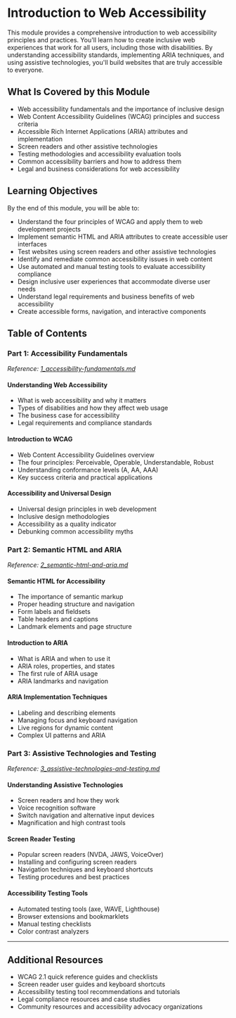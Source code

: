 # Introduction to Web Accessibility

This module provides a comprehensive introduction to web accessibility principles and practices. You'll learn how to create inclusive web experiences that work for all users, including those with disabilities. By understanding accessibility standards, implementing ARIA techniques, and using assistive technologies, you'll build websites that are truly accessible to everyone.

## What Is Covered by this Module

- Web accessibility fundamentals and the importance of inclusive design
- Web Content Accessibility Guidelines (WCAG) principles and success criteria
- Accessible Rich Internet Applications (ARIA) attributes and implementation
- Screen readers and other assistive technologies
- Testing methodologies and accessibility evaluation tools
- Common accessibility barriers and how to address them
- Legal and business considerations for web accessibility

## Learning Objectives

By the end of this module, you will be able to:

- Understand the four principles of WCAG and apply them to web development projects
- Implement semantic HTML and ARIA attributes to create accessible user interfaces
- Test websites using screen readers and other assistive technologies
- Identify and remediate common accessibility issues in web content
- Use automated and manual testing tools to evaluate accessibility compliance
- Design inclusive user experiences that accommodate diverse user needs
- Understand legal requirements and business benefits of web accessibility
- Create accessible forms, navigation, and interactive components

## Table of Contents

### Part 1: Accessibility Fundamentals
*Reference: [1_accessibility-fundamentals.md](1_accessibility-fundamentals.md)*

#### Understanding Web Accessibility
- What is web accessibility and why it matters
- Types of disabilities and how they affect web usage
- The business case for accessibility
- Legal requirements and compliance standards

#### Introduction to WCAG
- Web Content Accessibility Guidelines overview
- The four principles: Perceivable, Operable, Understandable, Robust
- Understanding conformance levels (A, AA, AAA)
- Key success criteria and practical applications

#### Accessibility and Universal Design
- Universal design principles in web development
- Inclusive design methodologies
- Accessibility as a quality indicator
- Debunking common accessibility myths

### Part 2: Semantic HTML and ARIA
*Reference: [2_semantic-html-and-aria.md](2_semantic-html-and-aria.md)*

#### Semantic HTML for Accessibility
- The importance of semantic markup
- Proper heading structure and navigation
- Form labels and fieldsets
- Table headers and captions
- Landmark elements and page structure

#### Introduction to ARIA
- What is ARIA and when to use it
- ARIA roles, properties, and states
- The first rule of ARIA usage
- ARIA landmarks and navigation

#### ARIA Implementation Techniques
- Labeling and describing elements
- Managing focus and keyboard navigation
- Live regions for dynamic content
- Complex UI patterns and ARIA

### Part 3: Assistive Technologies and Testing
*Reference: [3_assistive-technologies-and-testing.md](3_assistive-technologies-and-testing.md)*

#### Understanding Assistive Technologies
- Screen readers and how they work
- Voice recognition software
- Switch navigation and alternative input devices
- Magnification and high contrast tools

#### Screen Reader Testing
- Popular screen readers (NVDA, JAWS, VoiceOver)
- Installing and configuring screen readers
- Navigation techniques and keyboard shortcuts
- Testing procedures and best practices

#### Accessibility Testing Tools
- Automated testing tools (axe, WAVE, Lighthouse)
- Browser extensions and bookmarklets
- Manual testing checklists
- Color contrast analyzers

---

## Additional Resources

- WCAG 2.1 quick reference guides and checklists
- Screen reader user guides and keyboard shortcuts
- Accessibility testing tool recommendations and tutorials
- Legal compliance resources and case studies
- Community resources and accessibility advocacy organizations